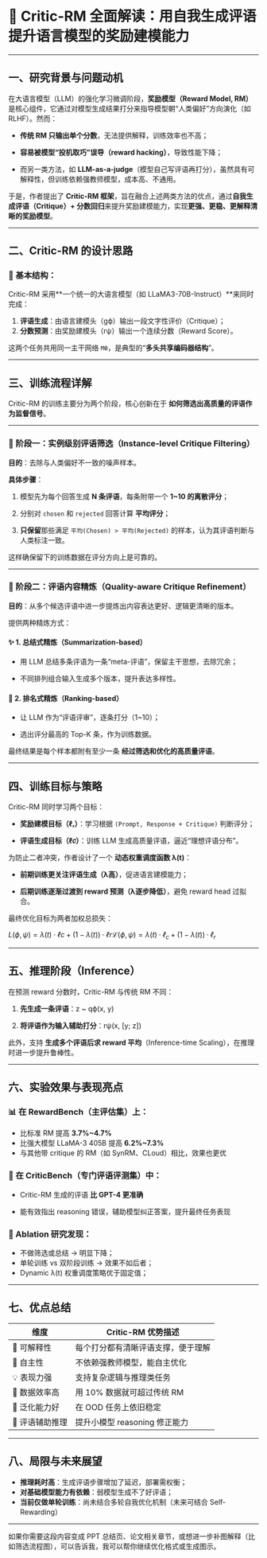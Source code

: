 

# 📘 Critic-RM 全面解读：用自我生成评语提升语言模型的奖励建模能力

---

## 一、研究背景与问题动机

在大语言模型（LLM）的强化学习微调阶段，**奖励模型（Reward Model, RM）** 是核心组件，它通过对模型生成结果打分来指导模型朝“人类偏好”方向演化（如 RLHF）。然而：

- **传统 RM 只输出单个分数**，无法提供解释，训练效率也不高；
    
- **容易被模型“投机取巧”误导（reward hacking）**，导致性能下降；
    
- 而另一类方法，如 **LLM-as-a-judge**（模型自己写评语再打分），虽然具有可解释性，但训练依赖强教师模型，成本高、不通用。
    

于是，作者提出了 **Critic-RM 框架**，旨在融合上述两类方法的优点，通过**自我生成评语（Critique）+ 分数回归**来提升奖励建模能力，实现**更强、更稳、更解释清晰的奖励模型**。

---

## 二、Critic-RM 的设计思路

### 🧠 基本结构：

Critic-RM 采用**一个统一的大语言模型（如 LLaMA3-70B-Instruct）**来同时完成：

1. **评语生成**：由语言建模头（gϕ）输出一段文字性评价（Critique）；
2. **分数预测**：由奖励建模头（rψ）输出一个连续分数（Reward Score）。

这两个任务共用同一主干网络 `Mθ`，是典型的“**多头共享编码器结构**”。

---

## 三、训练流程详解

Critic-RM 的训练主要分为两个阶段，核心创新在于 **如何筛选出高质量的评语作为监督信号**。

---

### 🌟 阶段一：实例级别评语筛选（Instance-level Critique Filtering）

**目的**：去除与人类偏好不一致的噪声样本。

**具体步骤**：

1. 模型先为每个回答生成 **N 条评语**，每条附带一个 **1~10 的离散评分**；
    
2. 分别对 `chosen` 和 `rejected` 回答计算 **平均评分**；
    
3. **只保留**那些满足 `平均(Chosen) > 平均(Rejected)` 的样本，认为其评语判断与人类标注一致。
    

这样确保留下的训练数据在评分方向上是可靠的。

---

### 🌟 阶段二：评语内容精炼（Quality-aware Critique Refinement）

**目的**：从多个候选评语中进一步提炼出内容表达更好、逻辑更清晰的版本。

提供两种精炼方式：

#### ✨ 1. 总结式精炼（Summarization-based）

- 用 LLM 总结多条评语为一条“meta-评语”，保留主干思想，去除冗余；
    
- 不同排列组合输入生成多个版本，提升表达多样性。
    

#### 🥇 2. 排名式精炼（Ranking-based）

- 让 LLM 作为“评语评审”，逐条打分（1~10）；
    
- 选出评分最高的 Top-K 条，作为训练数据。
    

最终结果是每个样本都附有至少一条 **经过筛选和优化的高质量评语**。

---

## 四、训练目标与策略

Critic-RM 同时学习两个目标：

- **奖励建模目标（ℓᵣ）**：学习根据 `(Prompt, Response + Critique)` 判断评分；
    
- **评语生成目标（ℓ𝑐）**：训练 LLM 生成高质量评语，逼近“理想评语分布”。
    

为防止二者冲突，作者设计了一个 **动态权重调度函数 λ(t)**：

- **前期训练更关注评语生成（λ高）**，促进语言建模能力；
    
- **后期训练逐渐过渡到 reward 预测（λ逐步降低）**，避免 reward head 过拟合。
    

最终优化目标为两者加权总损失：

$L(ϕ,ψ)=λ(t)⋅ℓc+(1−λ(t))⋅ℓr\mathcal{L}(ϕ, ψ) = λ(t)·ℓ_c + (1 - λ(t))·ℓ_r$

---

## 五、推理阶段（Inference）

在预测 reward 分数时，Critic-RM 与传统 RM 不同：

1. **先生成一条评语**：z ~ qϕ(x, y)
    
2. **将评语作为输入辅助打分**：rψ(x, [y; z])
    

此外，支持 **生成多个评语后求 reward 平均**（Inference-time Scaling），在推理时进一步提升鲁棒性。

---

## 六、实验效果与表现亮点

### 📊 在 RewardBench（主评估集）上：

- 比标准 RM 提高 **3.7%~4.7%**
- 比强大模型 LLaMA-3 405B 提高 **6.2%~7.3%**
- 与其他带 critique 的 RM（如 SynRM、CLoud）相比，效果也更优

### 🔬 在 CriticBench（专门评语评测集）中：

- Critic-RM 生成的评语 **比 GPT-4 更准确**
    
- 能有效指出 reasoning 错误，辅助模型纠正答案，提升最终任务表现
    

### 🧪 Ablation 研究发现：

- 不做筛选或总结 → 明显下降；
- 单轮训练 vs 双阶段训练 → 效果不如后者；
- Dynamic λ(t) 权重调度策略优于固定值；
    

---

## 七、优点总结

|维度|Critic-RM 优势描述|
|---|---|
|📌 可解释性|每个打分都有清晰评语支撑，便于理解|
|🧠 自主性|不依赖强教师模型，能自主优化|
|💡 表现力强|支持复杂逻辑与推理类任务|
|🧮 数据效率高|用 10% 数据就可超过传统 RM|
|🔄 泛化能力好|在 OOD 任务上依旧稳定|
|💬 评语辅助推理|提升小模型 reasoning 修正能力|

---

## 八、局限与未来展望

- **推理耗时高**：生成评语步骤增加了延迟，部署需权衡；
- **对基础模型能力有依赖**：弱模型生成不了好评语；
- **当前仅做单轮训练**：尚未结合多轮自我优化机制（未来可结合 Self-Rewarding）

---

如果你需要这段内容变成 PPT 总结页、论文相关章节，或想进一步补图解释（比如筛选流程图），可以告诉我，我可以帮你继续优化格式或生成图示。
